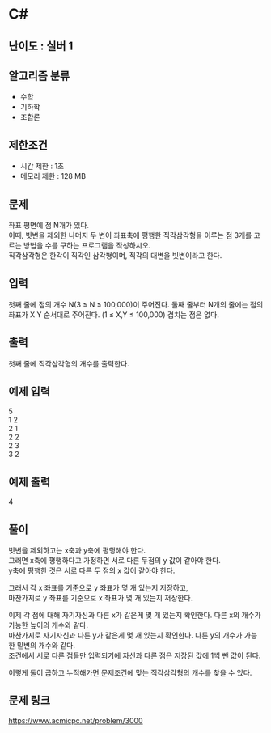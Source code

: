 # C#

## 난이도 : 실버 1

## 알고리즘 분류
  - 수학
  - 기하학
  - 조합론

## 제한조건
  - 시간 제한 : 1초
  - 메모리 제한 : 128 MB

## 문제
좌표 평면에 점 N개가 있다.<br/>
이때, 빗변을 제외한 나머지 두 변이 좌표축에 평행한 직각삼각형을 이루는 점 3개를 고르는 방법을 수를 구하는 프로그램을 작성하시오.<br/>
직각삼각형은 한각이 직각인 삼각형이며, 직각의 대변을 빗변이라고 한다.<br/>

## 입력
첫째 줄에 점의 개수 N(3 ≤ N ≤ 100,000)이 주어진다. 둘째 줄부터 N개의 줄에는 점의 좌표가 X Y 순서대로 주어진다. (1 ≤ X,Y ≤ 100,000) 겹치는 점은 없다.<br/>

## 출력
첫째 줄에 직각삼각형의 개수를 출력한다.<br/>

## 예제 입력
5<br/>
1 2<br/>
2 1<br/>
2 2<br/>
2 3<br/>
3 2<br/>

## 예제 출력
4<br/>

## 풀이
빗변을 제외하고는 x축과 y축에 평행해야 한다.<br/>
그러면 x축에 평행하다고 가정하면 서로 다른 두점의 y 값이 같아야 한다.<br/>
y축에 평행한 것은 서로 다른 두 점의 x 값이 같아야 한다.<br/>


그래서 각 x 좌표를 기준으로 y 좌표가 몇 개 있는지 저장하고,<br/>
마찬가지로 y 좌표를 기준으로 x 좌표가 몇 개 있는지 저장한다.<br/>


이제 각 점에 대해 자기자신과 다른 x가 같은게 몇 개 있는지 확인한다. 다른 x의 개수가 가능한 높이의 개수와 같다.<br/>
마찬가지로 자기자신과 다른 y가 같은게 몇 개 있는지 확인한다. 다른 y의 개수가 가능한 밑변의 개수와 같다.<br/>
조건에서 서로 다른 점들만 입력되기에 자신과 다른 점은 저장된 값에 1씩 뺀 값이 된다.<br/>

이렇게 둘이 곱하고 누적해가면 문제조건에 맞는 직각삼각형의 개수를 찾을 수 있다.<br/>

## 문제 링크
https://www.acmicpc.net/problem/3000